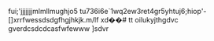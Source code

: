 fui;'jjjjjjjmlmllmughjo5 tu736i6e`1wq2ew3ret4gr5yhtuj6;hiop'-
[]xrrfwessdsdgfhgjhkjk.m/lf xd��#   t t 
 oilukyjthgdvc
 
gverdcsdcdcasfwfewww
]sdvr
